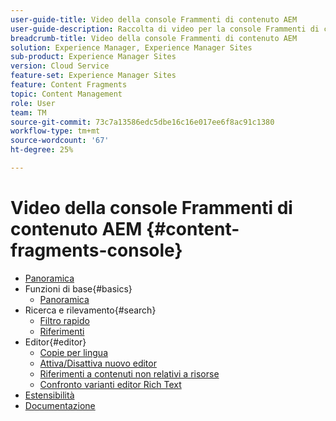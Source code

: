 ```yaml
---
user-guide-title: Video della console Frammenti di contenuto AEM
user-guide-description: Raccolta di video per la console Frammenti di contenuto di Adobe Experience Manager.
breadcrumb-title: Video della console Frammenti di contenuto AEM
solution: Experience Manager, Experience Manager Sites
sub-product: Experience Manager Sites
version: Cloud Service
feature-set: Experience Manager Sites
feature: Content Fragments
topic: Content Management
role: User
team: TM
source-git-commit: 73c7a13586edc5dbe16c16e017ee6f8ac91c1380
workflow-type: tm+mt
source-wordcount: '67'
ht-degree: 25%

---
```



# Video della console Frammenti di contenuto AEM {#content-fragments-console}

+ [Panoramica](overview.md)
+ Funzioni di base{#basics}
   + [Panoramica](./basics/content-fragments-console.md)
+ Ricerca e rilevamento{#search}
   + [Filtro rapido](search/fast-filtering.md)
   + [Riferimenti](search/references.md)
+ Editor{#editor}
   + [Copie per lingua](editor/language-copies.md)
   + [Attiva/Disattiva nuovo editor](editor/new-editor-toggle.md)
   + [Riferimenti a contenuti non relativi a risorse](editor/non-asset-content-references.md)
   + [Confronto varianti editor Rich Text](editor/rte-variant-compare.md)
+ [Estensibilità](https://experienceleague.adobe.com/docs/experience-manager-learn/cloud-service/developing/extensibility/content-fragments/overview.html)
+ [Documentazione](https://experienceleague.adobe.com/docs/experience-manager-cloud-service/content/sites/administering/content-fragments/content-fragments-console.html?lang=it)
